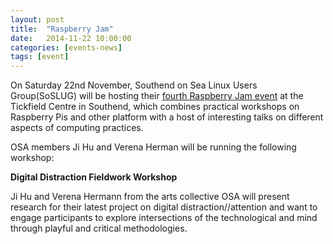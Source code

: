 ```yaml
---
layout: post
title:  "Raspberry Jam"
date:   2014-11-22 10:00:00
categories: [events-news]
tags: [event]
---
```


On Saturday 22nd November, Southend on Sea Linux Users Group(SoSLUG) will be hosting their [fourth Raspberry Jam event](http://www.eventbrite.com/e/southend-raspberry-jam-4-tickets-13564528871?aff=efbevent) at the Tickfield Centre in Southend, which combines practical workshops on Raspberry Pis and other platform with a host of interesting talks on different aspects of computing practices.

OSA members Ji Hu and Verena Herman will be running the following workshop:

**Digital Distraction Fieldwork Workshop**

Ji Hu and Verena Hermann from the arts collective OSA will present research for their latest project on digital distraction//attention and want to engage participants to explore intersections of the technological and mind through playful and critical methodologies.

